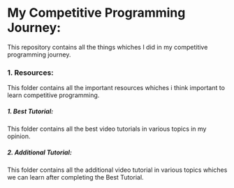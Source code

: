 # My Competitive Programming Journey:
This repository contains all the things whiches I did in my competitive programming journey.
### 1. Resources:
This folder contains all the important resources whiches i think important to learn competitive programming.
  ##### 1. Best Tutorial:
  This folder contains all the best video tutorials in various topics in my opinion.
  ##### 2. Additional Tutorial:
  This folder contains all the additional video tutorial in various topics whiches we can learn after completing the Best Tutorial.
  


